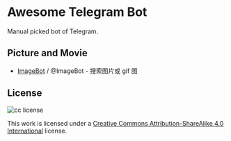 # Awesome Telegram Bot

Manual picked bot of Telegram.

## Picture and Movie

- [ImageBot](https://t.me/imagebot) / @ImageBot - 搜索图片或 gif 图

## License

![cc license](https://i.creativecommons.org/l/by-sa/4.0/88x31.png)

This work is licensed under a [Creative Commons Attribution-ShareAlike 4.0 International](https://creativecommons.org/licenses/by-sa/4.0/) license.